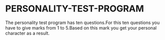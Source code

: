 # PERSONALITY-TEST-PROGRAM
The personality test program has ten questions.For this ten questions you have to give marks from 1 to 5.Based  on this mark you get your personal character as a result.

